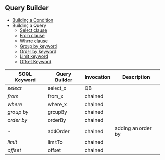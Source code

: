 ## Query Builder
* [Building a Condition](condition/README.md)
* [Building a Query](query/README.md)
  * [Select clause](query/SELECT.md)
  * [From clause](query/FROM.md)
  * [Where clause](query/WHERE.md)
  * [Group by keyword](query/GROUPBY.md)
  * [Order by keyword](query/ORDERBY.md)
  * [Limit keyword](query/LIMIT.md)
  * [Offset Keyword](query/OFFSET.md)



| SOQL Keyword | Query Builder | Invocation | Description        |
|--------------|---------------|------------|--------------------|
| *select*     | select_x      | QB         |                    |
| *from*       | from_x        | chained    |                    |
| *where*      | where_x       | chained    |                    |
| *group by*   | groupBy       | chained    |                    |
| *order by*   | orderBy       | chained    |                    |
| *-*          | addOrder      | chained    | adding an order by |
| *limit*      | limitTo       | chained    |                    |
| *offset*     | offset        | chained    |                    |
